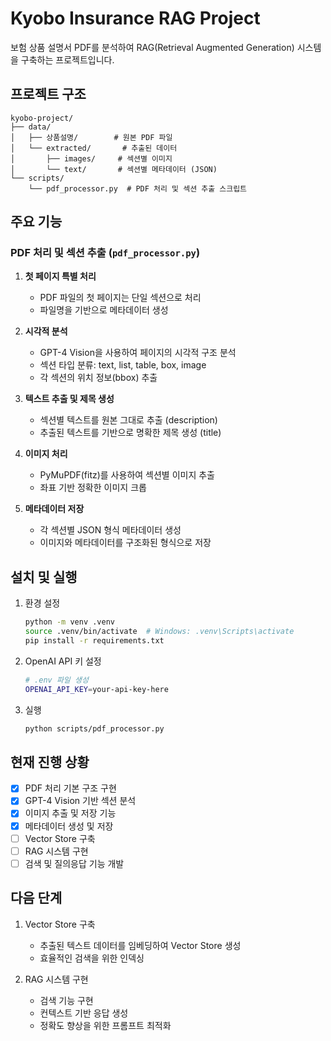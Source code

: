 # Kyobo Insurance RAG Project

보험 상품 설명서 PDF를 분석하여 RAG(Retrieval Augmented Generation) 시스템을 구축하는 프로젝트입니다.

## 프로젝트 구조

```
kyobo-project/
├── data/
│   ├── 상품설명/        # 원본 PDF 파일
│   └── extracted/       # 추출된 데이터
│       ├── images/     # 섹션별 이미지
│       └── text/       # 섹션별 메타데이터 (JSON)
└── scripts/
    └── pdf_processor.py  # PDF 처리 및 섹션 추출 스크립트
```

## 주요 기능

### PDF 처리 및 섹션 추출 (`pdf_processor.py`)

1. **첫 페이지 특별 처리**
   - PDF 파일의 첫 페이지는 단일 섹션으로 처리
   - 파일명을 기반으로 메타데이터 생성

2. **시각적 분석**
   - GPT-4 Vision을 사용하여 페이지의 시각적 구조 분석
   - 섹션 타입 분류: text, list, table, box, image
   - 각 섹션의 위치 정보(bbox) 추출

3. **텍스트 추출 및 제목 생성**
   - 섹션별 텍스트를 원본 그대로 추출 (description)
   - 추출된 텍스트를 기반으로 명확한 제목 생성 (title)

4. **이미지 처리**
   - PyMuPDF(fitz)를 사용하여 섹션별 이미지 추출
   - 좌표 기반 정확한 이미지 크롭

5. **메타데이터 저장**
   - 각 섹션별 JSON 형식 메타데이터 생성
   - 이미지와 메타데이터를 구조화된 형식으로 저장

## 설치 및 실행

1. 환경 설정
   ```bash
   python -m venv .venv
   source .venv/bin/activate  # Windows: .venv\Scripts\activate
   pip install -r requirements.txt
   ```

2. OpenAI API 키 설정
   ```bash
   # .env 파일 생성
   OPENAI_API_KEY=your-api-key-here
   ```

3. 실행
   ```bash
   python scripts/pdf_processor.py
   ```

## 현재 진행 상황

- [x] PDF 처리 기본 구조 구현
- [x] GPT-4 Vision 기반 섹션 분석
- [x] 이미지 추출 및 저장 기능
- [x] 메타데이터 생성 및 저장
- [ ] Vector Store 구축
- [ ] RAG 시스템 구현
- [ ] 검색 및 질의응답 기능 개발

## 다음 단계

1. Vector Store 구축
   - 추출된 텍스트 데이터를 임베딩하여 Vector Store 생성
   - 효율적인 검색을 위한 인덱싱

2. RAG 시스템 구현
   - 검색 기능 구현
   - 컨텍스트 기반 응답 생성
   - 정확도 향상을 위한 프롬프트 최적화 